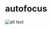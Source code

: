 # autofocus

![alt text][tela-inicial]

[tela-inicial]: https://i.imgur.com/qDs8jSp.png "Logo Title Text 2"
